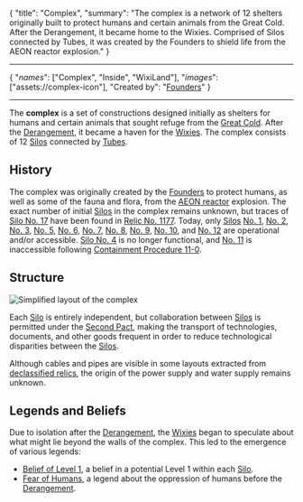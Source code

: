 <!--METADATA-->

{
	"title": "Complex",
	"summary": "The complex is a network of 12 shelters originally built to protect humans and certain animals from the Great Cold. After the Derangement, it became home to the Wixies. Comprised of Silos connected by Tubes, it was created by the Founders to shield life from the AEON reactor explosion."
}

<!--METADATA-->
---
<!--INFOBOX-->

{
	"_names_": ["Complex", "Inside", "WixiLand"],
	"_images_": ["assets://complex-icon"],
	"Created by": "[Founders](wiki://founders)"
}

<!--INFOBOX-->
---
<!--CONTENT-->

The **complex** is a set of constructions designed initially as shelters for humans and certain animals that sought refuge from the [Great Cold](wiki://great-cold). After the [Derangement](wiki://derangement), it became a haven for the [Wixies](wiki://wixi). The complex consists of 12 [Silos](wiki://silo) connected by [Tubes](wiki://tube).

## History

The complex was originally created by the [Founders](wiki://founders) to protect humans, as well as some of the fauna and flora, from the [AEON reactor](wiki://AEON-reactor) explosion. The exact number of initial [Silos](wiki://silo) in the complex remains unknown, but traces of [Silo No. 17](wiki://silo-17) have been found in [Relic No. 1177](wiki://relic-1177). Today, only [Silos](wiki://silo) [No. 1](wiki://silo-1), [No. 2](wiki://silo-2), [No. 3](wiki://silo-3), [No. 5](wiki://silo-5), [No. 6](wiki://silo-6), [No. 7](wiki://silo-7), [No. 8](wiki://silo-8), [No. 9](wiki://silo-9), [No. 10](wiki://silo-10), and [No. 12](wiki://silo-12) are operational and/or accessible. [Silo No. 4](wiki://silo-4) is no longer functional, and [No. 11](wiki://silo-11) is inaccessible following [Containment Procedure 11-0](wiki://containment-procedure-x-0).

## Structure

![Simplified layout of the complex](assets://complex-layout)

Each [Silo](wiki://silo) is entirely independent, but collaboration between [Silos](wiki://silo) is permitted under the [Second Pact](wiki://second-pact), making the transport of technologies, documents, and other goods frequent in order to reduce technological disparities between the [Silos](wiki://silo).

Although cables and pipes are visible in some layouts extracted from [declassified relics](wiki://declassified-relics), the origin of the power supply and water supply remains unknown.

## Legends and Beliefs

Due to isolation after the [Derangement](wiki://derangement), the [Wixies](wiki://wixi) began to speculate about what might lie beyond the walls of the complex. This led to the emergence of various legends:
- [Belief of Level 1](wiki://belief-level-1), a belief in a potential Level 1 within each [Silo](wiki://silo).
- [Fear of Humans](wiki://fear-of-humans), a legend about the oppression of humans before the [Derangement](wiki://derangement).

<!--CONTENT-->